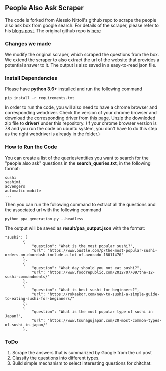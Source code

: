 ## People Also Ask Scraper
The code is forked from Alessio Nittoli's github repo to scrape the people also ask box from google search. For details of the scraper, please refer to his [blogs post](https://nitto.li/scraping-people-also-asked/). The original github repo is [here](https://github.com/nittolese/gquestions)

### Changes we made
We modify the original scraper, which scraped the questions from the box. We extend the scraper to also extract the url of the website that provides a potential answer to it. The output is also saved in a easy-to-read json file. 

### Install Dependencies
Please have **python 3.6+** installed and run the following command  

```
pip install -r requirements.txt
```
In order to run the code, you will also need to have a chrome browser and corresponding webdriver. Check the version of your chrome browser and download the corresponding driver from [this page](https://chromedriver.chromium.org/downloads). Unzip the downloded zip file to **driver/** under this repository. 
(If your chrome browser version is 78 and you run the code on ubuntu system, you don't have to do this step as the right webdriver is already in the folder.)

### How to Run the Code
You can create a list of the queries/entities you want to search for the "people also ask" questions in the **search_queries.txt**, in the following format:

```
sushi
sashimi
advengers
automatic mobile
...
```

Then you can run the following command to extract all the questions and the associated url with the following command

```
python ppa_generation.py --headless
```

The output will be saved as **result/paa_output.json** with the format:

```
"sushi": [
        {
            "question": "What is the most popular sushi?",
            "url": "https://www.bustle.com/p/the-most-popular-sushi-orders-on-doordash-include-a-lot-of-avocado-18011470"
        },
        {
            "question": "What day should you not eat sushi?",
            "url": "https://www.foodrepublic.com/2012/07/09/the-12-sushi-commandments/"
        },
        {
            "question": "What is best sushi for beginners?",
            "url": "https://rokaakor.com/new-to-sushi-a-simple-guide-to-eating-sushi-for-beginners/"
        },
        {
            "question": "What is the most popular type of sushi in Japan?",
            "url": "https://www.tsunagujapan.com/20-most-common-types-of-sushi-in-japan/"
        },
```
### ToDo
1. Scrape the answers that is summarized by Google from the url post
2. Classify the questions into different types. 
3. Build simple mechanism to select interesting questions for chitchat. 

